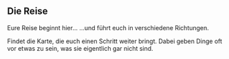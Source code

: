 ## Die Reise

Eure Reise beginnt hier...
...und führt euch in verschiedene Richtungen.

Findet die Karte, die euch einen Schritt weiter bringt. Dabei geben Dinge oft vor etwas zu sein, was sie eigentlich gar nicht sind.